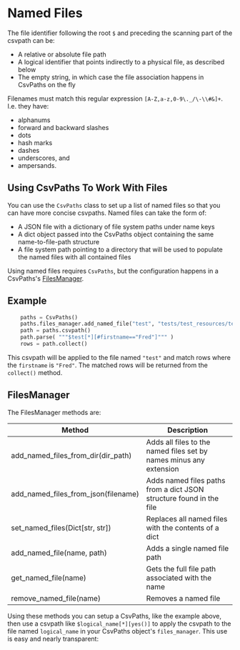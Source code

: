 
# Named Files

The file identifier following the root `$` and preceding the scanning part of the csvpath can be:
- A relative or absolute file path
- A logical identifier that points indirectly to a physical file, as described below
- The empty string, in which case the file association happens in CsvPaths on the fly

Filenames must match this regular expression `[A-Z,a-z,0-9\._/\-\\#&]+`. I.e. they have:

- alphanums
- forward and backward slashes
- dots
- hash marks
- dashes
- underscores, and
- ampersands.

## Using CsvPaths To Work With Files

You can use the `CsvPaths` class to set up a list of named files so that you can have more concise csvpaths. Named files can take the form of:

- A JSON file with a dictionary of file system paths under name keys
- A dict object passed into the CsvPaths object containing the same name-to-file-path structure
- A file system path pointing to a directory that will be used to populate the named files with all contained files

Using named files requires `CsvPaths`, but the configuration happens in a CsvPaths's <a href='https://github.com/dk107dk/csvpath/blob/main/csvpath/managers/files_manager.py'>FilesManager</a>.

## Example

```python
    paths = CsvPaths()
    paths.files_manager.add_named_file("test", "tests/test_resources/test.csv")
    path = paths.csvpath()
    path.parse( """$test[*][#firstname=="Fred"]""" )
    rows = path.collect()
```
This csvpath will be applied to the file named `"test"` and match rows where the `firstname` is `"Fred"`. The matched rows will be returned from the `collect()` method.

## FilesManager

The FilesManager methods are:

| Method                              | Description                                                         |
|-------------------------------------|---------------------------------------------------------------------|
| add_named_files_from_dir(dir_path)  | Adds all files to the named files set by names minus any extension  |
| add_named_files_from_json(filename) | Adds named files paths from a dict JSON structure found in the file |
| set_named_files(Dict[str, str])     | Replaces all named files with the contents of a dict                |
| add_named_file(name, path)          | Adds a single named file path                                       |
| get_named_file(name)                | Gets the full file path associated with the name                    |
| remove_named_file(name)             | Removes a named file                                                |


Using these methods you can setup a CsvPaths, like the example above, then use a csvpath like `$logical_name[*][yes()]` to apply the csvpath to the file named `logical_name` in your CsvPaths object's `files_manager`. This use is easy and nearly transparent:

